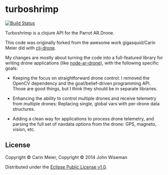 # turboshrimp

[![Build Status](https://travis-ci.org/wiseman/clj-viterbi.png?branch=master)](https://travis-ci.org/wiseman/clj-viterbi)

Turboshrimp is a clojure API for the Parrot AR.Drone.

This code was originally forked from the awesome work gigasquid/Carin
Meier did with [clj-drone](https://github.com/gigasquid/clj-drone).

My changes are mostly about turning the code into a full-featured
library for writing drone applications (like
[node-ar-drone](https://github.com/felixge/node-ar-drone)), with the
following specific goals:

* Keeping the focus on straightforward drone control: I removed the
  OpenCV dependency and the goal/belief-driven programming API.  Those
  are good things, but I think they should be in separate libraries.

* Enhancing the ability to control multiple drones and receive
  telemetry from multiple drones: Replacing single, global vars with
  per-drone data structures.

* Adding a clean way for applications to process drone telemetry, and
  parsing the full set of navdata options from the drone: GPS,
  magneto, vision, etc.


## License

Copyright © Carin Meier, Copyright © 2014 John Wiseman

Distributed under the [Eclipse Public License
v1.0](http://www.eclipse.org/legal/epl-v10.html).
